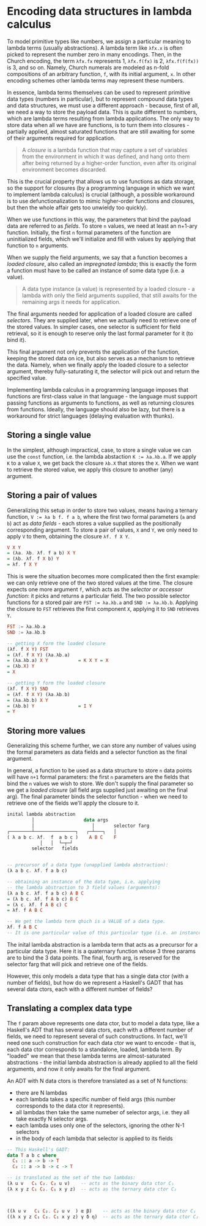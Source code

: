 # Encoding data structures in lambda calculus

To model primitive types like numbers, we assign a particular meaning to lambda terms (usually abstractions). A lambda term like `λfx.x` is often picked to represent the number zero in many encodings. Then, in the Church encoding, the term `λfx.fx` represents 1, `λfx.f(fx)` is 2, `λfx.f(f(fx))` is 3, and so on. Namely, Church numerals are modeled as n-fold compositions of an arbitrary function, `f`, with its initial argument, `x`. In other encoding schemes other lambda terms may represent these numbers.

In essence, lambda terms themselves can be used to represent primitive data types (numbers in particular), but to represent compound data types and data structures, we must use a different approach - because, first of all, we need a way to store the payload data. This is quite different to numbers, which are lambda terms resulting from lambda applications. The only way to store data when all we have are functions, is to turn them into closures - partially applied, almost saturated functions that are still awaiting for some of their arguments required for application.

>A *closure* is a lambda function that may capture a set of variables from the environment in which it was defined, and hang onto them after being returned by a higher-order function, even after its original environment becomes discarded.

This is the crucial property that allows us to use functions as data storage, so the support for closures (by a programming language in which we want to implement lambda calculus) is crucial (although, a possible workaround is to use defunctionalization to mimic higher-order functions and closures, but then the whole affair gets too unwieldy too quickly).

When we use functions in this way, the parameters that bind the payload data are referred to as *fields*. To store `n` values, we need at least an n+1-ary function. Initially, the first `n` formal parameters of the function are uninitialized fields, which we'll initialize and fill with values by applying that function to `n` arguments.

When we supply the field arguments, we say that a function becomes a *loaded closure*, also called an *impregnated lambda*; this is exactly the form a function must have to be called an instance of some data type (i.e. a value).

>A data type instance (a value) is represented by a loaded closure - a lambda with only the field arguments supplied, that still awaits for the remaining args it needs for application.

The final arguments needed for application of a loaded closure are called *selectors*. They are supplied later, when we actually need to retrieve one of the stored values. In simpler cases, one selector is sufficient for field retrieval, so it is enough to reserve only the last formal parameter for it (to bind it).

This final argument not only prevents the application of the function, keeping the stored data on ice, but also serves as a mechanism to retrieve the data. Namely, when we finally apply the loaded closure to a selector argument, thereby fully-saturating it, the selector will pick out and return the specified value.

Implementing lambda calculus in a programming language imposes that functions are first-class value in that language - the language must support passing functions as arguments to functions, as well as returning closures from functions. Ideally, the language should also be lazy, but there is a workaround for strict languages (delaying evaluation with thunks).



## Storing a single value

In the simplest, although impractical, case, to store a single value we can use the `const` function, i.e. the lambda abstaction `K := λa.λb.a`. If we apply `K` to a value `X`, we get back the closure `λb.X` that stores the `X`. When we want to retrieve the stored value, we apply this closure to another (any) argument.

## Storing a pair of values

Generalizing this setup in order to store two values, means having a ternary function, `V := λa b f. f a b`, where the first two formal parameters (`a` and `b`) act as *data fields* - each stores a value supplied as the positionally corresponding argument. To store a pair of values, `X` and `Y`, we only need to apply `V` to them, obtaining the closure `λf. f X Y`.

```hs
V X Y
= (λa. λb. λf. f a b) X Y
= (λb. λf. f X b) Y
= λf. f X Y
```

This is were the situation becomes more complicated then the first example: we can only retrieve one of the two stored values at the time. The closure expects one more argument `f`, which acts as the *selector or accessor function*: it picks and returns a particular field. The two possible selector functions for a stored pair are `FST := λa.λb.a` and `SND := λa.λb.b`. Applying the closure to `FST` retrieves the first component `X`, applying it to `SND` retrieves `Y`.

```hs
FST := λa.λb.a
SND := λa.λb.b

-- getting X form the loaded closure
(λf. f X Y) FST
= (λf. f X Y) (λa.λb.a)
= (λa.λb.a) X Y           = K X Y = X
= (λb.X) Y
= X

-- getting Y form the loaded closure
(λf. f X Y) SND
= (λf. f X Y) (λa.λb.b)
= (λa.λb.b) X Y
= (λb.b) Y                = I Y
= Y
```


## Storing more values

Generalizing this scheme further, we can store any number of values using the formal parameters as data fields and a selector function as the final argument.

In general, a function to be used as a data structure to store `n` data points will have `n+1` formal parameters: the first `n` parameters are the fields that bind the `n` values we wish to store. We don't supply the final parameter so we get a *loaded closure* (all field args supplied just awaiting on the final arg). The final parameter binds the selector function - when we need to retrieve one of the fields we'll apply the closure to it.

```hs
inital lambda abstraction
         │                  data args
         │                     │       selector farg
┌────────┴───────────────┐   ┌─┴───┐   │
( λ a b c. λf.  f  a b c )    A B C    F
            │   │  └─┬─┘
         selector   fields


-- precursor of a data type (unapplied lambda abstraction):
(λ a b c. λf. f a b c)

-- obtaining an instance of the data type, i.e. applying
-- the lambda abstraction to 3 field values (arguments):
(λ a b c. λf. f a b c) A B C
= (λ b c. λf. f A b c) B C
= (λ c. λf. f A B c) C
= λf. f A B C

-- We get the lambda term qhich is a VALUE of a data type.
λf. f A B C
-- It is one particular value of this particular type (i.e. an instance of the type). This lambda term is a VALUE, so in general, VALUES are almost-saturated closures (they still await for their final argument to saturate them).
```

The inital lambda abstraction is a lambda term that acts as a precursor for a particular data type. Here it is a quaternary function whose 3 three params are to bind the 3 data points. The final, fourth arg, is reserved for the selector farg that will pick and retrieve one of the fields.

However, this only models a data type that has a single data ctor (with a number of fields), but how do we represent a Haskell's GADT that has several data ctors, each with a different number of fields?

## Translating a complex data type

The `f` param above represents one data ctor, but to model a data type, like a Haskell's ADT that has several data ctors, each with a different number of fields, we need to represent several of such constructions. In fact, we'll need one such construction for each data ctor we want to encode - that is, each data ctor corresponds to a standalone, loaded, lambda term. By "loaded" we mean that these lambda terms are almost-saturated abstractions - the initial lambda abstraction is already applied to all the field arguments, and now it only awaits for the final argument.

An ADT with N data ctors is therefore translated as a set of N functions:
- there are N lambdas
- each lambda takes a specific number of field args (this number corresponds to the data ctor it represents).
- all lambdas then take the same numeber of selector args, i.e. they all take exactly N selector args.
- each lambda uses only one of the selectors, ignoring the other N-1 selectors
- in the body of each lambda that selector is applied to its fields


```hs
-- This Haskell's GADT:
data T a b c where
  C₁ :: a -> b -> T
  C₂ :: a -> b -> c -> T

-- is translated as the set of the two lambdas:
(λ u v   C₁ C₂. C₂ u v)    -- acts as the binary data ctor C₁
(λ x y z C₁ C₂. C₁ x y z)  -- acts as the ternary data ctor C₂



((λ u v   C₁ C₂. C₂ u v  ) α β)    -- acts as the binary data ctor C₁
((λ x y z C₁ C₂. C₁ x y z) γ δ η)  -- acts as the ternary data ctor C₂
```
